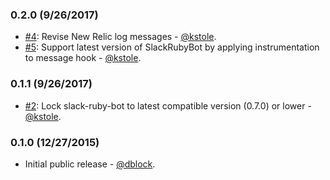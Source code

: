 ### 0.2.0 (9/26/2017)

* [#4](https://github.com/slack-ruby/newrelic-slack-ruby-bot/pull/4): Revise New Relic log messages - [@kstole](https://github.com/kstole).
* [#5](https://github.com/slack-ruby/newrelic-slack-ruby-bot/pull/5): Support latest version of SlackRubyBot by applying instrumentation to message hook - [@kstole](https://github.com/kstole).

### 0.1.1 (9/26/2017)

* [#2](https://github.com/slack-ruby/newrelic-slack-ruby-bot/pull/2): Lock slack-ruby-bot to latest compatible version (0.7.0) or lower - [@kstole](https://github.com/kstole).

### 0.1.0 (12/27/2015)

* Initial public release - [@dblock](https://github.com/dblock).
